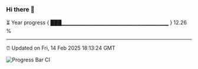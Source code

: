 ### Hi there 👋

⏳ Year progress { ███▁▁▁▁▁▁▁▁▁▁▁▁▁▁▁▁▁▁▁▁▁▁▁▁▁▁▁ } 12.26 %

---

⏰ Updated on Fri, 14 Feb 2025 18:13:24 GMT

![Progress Bar CI](https://github.com/Shyam-Makwana/GitHub-Actions-Demo/workflows/Progress%20Bar%20CI/badge.svg)
